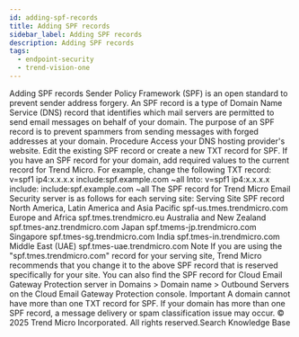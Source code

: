 ```yaml
---
id: adding-spf-records
title: Adding SPF records
sidebar_label: Adding SPF records
description: Adding SPF records
tags:
  - endpoint-security
  - trend-vision-one
---
```


 Adding SPF records Sender Policy Framework (SPF) is an open standard to prevent sender address forgery. An SPF record is a type of Domain Name Service (DNS) record that identifies which mail servers are permitted to send email messages on behalf of your domain. The purpose of an SPF record is to prevent spammers from sending messages with forged addresses at your domain. Procedure Access your DNS hosting provider's website. Edit the existing SPF record or create a new TXT record for SPF. If you have an SPF record for your domain, add required values to the current record for Trend Micro. For example, change the following TXT record: v=spf1 ip4:x.x.x.x include:spf.example.com ~all Into: v=spf1 ip4:x.x.x.x include:<SPF record for Trend Micro Email Security server> include:spf.example.com ~all The SPF record for Trend Micro Email Security server is as follows for each serving site: Serving Site SPF record North America, Latin America and Asia Pacific spf-us.tmes.trendmicro.com Europe and Africa spf.tmes.trendmicro.eu Australia and New Zealand spf.tmes-anz.trendmicro.com Japan spf.tmems-jp.trendmicro.com Singapore spf.tmes-sg.trendmicro.com India spf.tmes-in.trendmicro.com Middle East (UAE) spf.tmes-uae.trendmicro.com Note If you are using the "spf.tmes.trendmicro.com" record for your serving site, Trend Micro recommends that you change it to the above SPF record that is reserved specifically for your site. You can also find the SPF record for Cloud Email Gateway Protection server in Domains > Domain name > Outbound Servers on the Cloud Email Gateway Protection console. Important A domain cannot have more than one TXT record for SPF. If your domain has more than one SPF record, a message delivery or spam classification issue may occur. © 2025 Trend Micro Incorporated. All rights reserved.Search Knowledge Base
